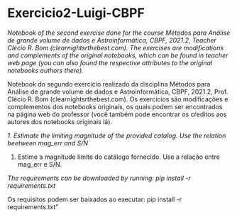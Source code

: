# Exercicio2-Luigi-CBPF

*Notebook of the second exercise done for the course Métodos para Análise de grande volume de dados e Astroinformática, CBPF, 2021.2, Teacher Clécio R. Bom (clearnightsrthebest.com). The exercises are modifications and complements of the original notebooks, which can be found in teacher web page (you can also found the respective attributes to the original notebooks authors there).*

Notebook do segundo exercício realizado da disciplina Métodos para Análise de grande volume de dados e Astroinformática, CBPF, 2021.2, Prof. Clécio R. Bom (clearnightsrthebest.com). Os exercícios são modificações e complementos dos notebooks originais, os quais podem ser encontrados na página web do professor (você também pode encontrar os cŕeditos aos autores dos notebooks originais lá).


*1. Estimate the limiting magnitude of the provided catalog. Use the relation beetween mag_err and S/N*

1. Estime a magnitude limite do catálogo fornecido. Use a relação entre mag_err e S/N.


*The requirements can be downloaded by running: pip install -r requirements.txt*

Os requisitos podem ser baixados ao executar: pip install -r requirements.txt"
